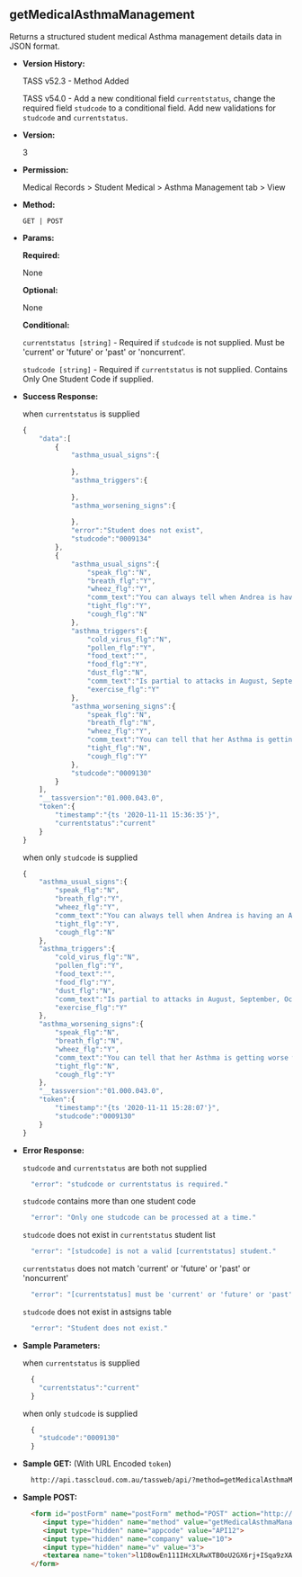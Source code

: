 **getMedicalAsthmaManagement**
----
  Returns a structured student medical Asthma management details data in JSON format.
  
* **Version History:**

  TASS v52.3 - Method Added

  TASS v54.0 - Add a new conditional field `currentstatus`, change the required field `studcode` to a conditional field. Add new validations for `studcode` and `currentstatus`.

* **Version:**

  3

* **Permission:**

  Medical Records > Student Medical > Asthma Management tab > View

* **Method:**

  `GET | POST`
  
*  **Params:**

   **Required:**
 
   None

   **Optional:**

   None

   **Conditional:**

    `currentstatus [string]` - Required if `studcode` is not supplied. Must be 'current' or 'future' or 'past' or 'noncurrent'.

    `studcode [string]` - Required if `currentstatus` is not supplied. Contains Only One Student Code if supplied.

* **Success Response:**

    when `currentstatus` is supplied
    ```javascript
    {
        "data":[
            {
                "asthma_usual_signs":{
                    
                },
                "asthma_triggers":{
                    
                },
                "asthma_worsening_signs":{
                    
                },
                "error":"Student does not exist",
                "studcode":"0009134"
            },
            {
                "asthma_usual_signs":{
                    "speak_flg":"N",
                    "breath_flg":"Y",
                    "wheez_flg":"Y",
                    "comm_text":"You can always tell when Andrea is having an Asthma attack.  First she starts wheezing like an old steam train.  This could go on for some time and become quite significant.  Sometimes she coughs x200",
                    "tight_flg":"Y",
                    "cough_flg":"N"
                },
                "asthma_triggers":{
                    "cold_virus_flg":"N",
                    "pollen_flg":"Y",
                    "food_text":"",
                    "food_flg":"Y",
                    "dust_flg":"N",
                    "comm_text":"Is partial to attacks in August, September, October, November, December and January.  However she is also prone to attacks in February, March, April, May, June and July.  The weather also impacts x200",
                    "exercise_flg":"Y"
                },
                "asthma_worsening_signs":{
                    "speak_flg":"N",
                    "breath_flg":"N",
                    "wheez_flg":"Y",
                    "comm_text":"You can tell that her Asthma is getting worse when she turns blue in the face.  It is really such a striking blue colour, you can't possible miss it.  She may also pass out and fall down.  You canx200",
                    "tight_flg":"N",
                    "cough_flg":"Y"
                },
                "studcode":"0009130"
            }
        ],
        "__tassversion":"01.000.043.0",
        "token":{
            "timestamp":"{ts '2020-11-11 15:36:35'}",
            "currentstatus":"current"
        }
    }
    ```

    when only `studcode` is supplied
    ```javascript
    {
        "asthma_usual_signs":{
            "speak_flg":"N",
            "breath_flg":"Y",
            "wheez_flg":"Y",
            "comm_text":"You can always tell when Andrea is having an Asthma attack.  First she starts wheezing like an old steam train.  This could go on for some time and become quite significant.  Sometimes she coughs x200",
            "tight_flg":"Y",
            "cough_flg":"N"
        },
        "asthma_triggers":{
            "cold_virus_flg":"N",
            "pollen_flg":"Y",
            "food_text":"",
            "food_flg":"Y",
            "dust_flg":"N",
            "comm_text":"Is partial to attacks in August, September, October, November, December and January.  However she is also prone to attacks in February, March, April, May, June and July.  The weather also impacts x200",
            "exercise_flg":"Y"
        },
        "asthma_worsening_signs":{
            "speak_flg":"N",
            "breath_flg":"N",
            "wheez_flg":"Y",
            "comm_text":"You can tell that her Asthma is getting worse when she turns blue in the face.  It is really such a striking blue colour, you can't possible miss it.  She may also pass out and fall down.  You canx200",
            "tight_flg":"N",
            "cough_flg":"Y"
        },
        "__tassversion":"01.000.043.0",
        "token":{
            "timestamp":"{ts '2020-11-11 15:28:07'}",
            "studcode":"0009130"
        }
    }
    ```
 
* **Error Response:**

    `studcode` and `currentstatus` are both not supplied
    ```javascript
      "error": "studcode or currentstatus is required."
    ```

    `studcode` contains more than one student code
    ```javascript
      "error": "Only one studcode can be processed at a time."
    ```

    `studcode` does not exist in `currentstatus` student list
    ```javascript
      "error": "[studcode] is not a valid [currentstatus] student."
    ```

    `currentstatus` does not match 'current' or 'future' or 'past' or 'noncurrent'
    ```javascript
      "error": "[currentstatus] must be 'current' or 'future' or 'past' or 'noncurrent'."
    ```

    `studcode` does not exist in astsigns table
    ```javascript
      "error": "Student does not exist."
    ```

* **Sample Parameters:**

    when `currentstatus` is supplied
  ```javascript
    {
      "currentstatus":"current"
    }
  ```

    when only `studcode` is supplied
  ```javascript
    {
      "studcode":"0009130"
    }
  ```

* **Sample GET:** (With URL Encoded `token`)

  ```HTML
    http://api.tasscloud.com.au/tassweb/api/?method=getMedicalAsthmaManagement&appcode=API12&company=10&v=3&token=l1D8owEn111IHcXLRwXTB0oU2GX6rj%2BISqa9zXA8We3J3mwgjW5pdUvFK3%2FIZ4mJ4bMyfKTmEoup%2B3tTE9GeLQ%3D%3D
  ```
  
* **Sample POST:**

  ```HTML
    <form id="postForm" name="postForm" method="POST" action="http://api.tasscloud.com.au/tassweb/api/">
       <input type="hidden" name="method" value="getMedicalAsthmaManagement">
       <input type="hidden" name="appcode" value="API12">
       <input type="hidden" name="company" value="10">
       <input type="hidden" name="v" value="3">
       <textarea name="token">l1D8owEn111IHcXLRwXTB0oU2GX6rj+ISqa9zXA8We3J3mwgjW5pdUvFK3/IZ4mJ4bMyfKTmEoup+3tTE9GeLQ==</textarea>
    </form>
  ```
